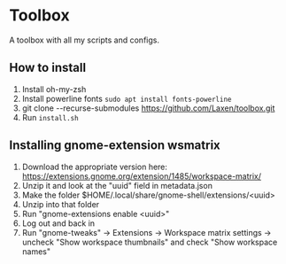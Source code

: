 # Toolbox
A toolbox with all my scripts and configs.

## How to install
1. Install oh-my-zsh
2. Install powerline fonts `sudo apt install fonts-powerline`
3. git clone --recurse-submodules https://github.com/Laxen/toolbox.git
4. Run `install.sh`

## Installing gnome-extension wsmatrix
1. Download the appropriate version here: https://extensions.gnome.org/extension/1485/workspace-matrix/
2. Unzip it and look at the "uuid" field in metadata.json
3. Make the folder $HOME/.local/share/gnome-shell/extensions/\<uuid\>
4. Unzip into that folder
5. Run "gnome-extensions enable \<uuid\>"
6. Log out and back in
7. Run "gnome-tweaks" -> Extensions -> Workspace matrix settings -> uncheck "Show workspace thumbnails" and check "Show workspace names"
